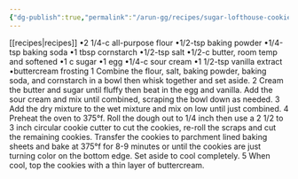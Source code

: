 ```yaml
---
{"dg-publish":true,"permalink":"/arun-gg/recipes/sugar-lofthouse-cookies/"}
---
```


[[recipes\|recipes]]
•2 1/4-c all-purpose flour 
•1/2-tsp baking powder 
•1/4-tsp baking soda
•1 tbsp cornstarch 
•1/2-tsp salt
•1/2-c butter, room temp and softened 
•1 c sugar 
•1 egg
•1/4-c sour cream 
•1 1/2-tsp vanilla extract 
•buttercream frosting 
1 Combine the flour, salt, baking powder, baking soda, and cornstarch in a bowl then whisk together and set aside.
2 Cream the butter and sugar until fluffy then beat in the egg and vanilla. Add the sour cream and mix until combined, scraping the bowl down as needed.
3 Add the dry mixture to the wet mixture and mix on low until just combined.
4 Preheat the oven to 375°f. Roll the dough out to 1/4 inch then use a 2 1/2 to 3 inch circular cookie cutter to cut the cookies, re-roll the scraps and cut the remaining cookies. Transfer the cookies to parchment lined baking sheets and bake at 375°f for 8-9 minutes or until the cookies are just turning color on the bottom edge. Set aside to cool completely.
5 When cool, top the cookies with a thin layer of buttercream.